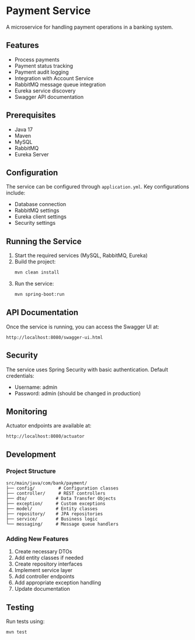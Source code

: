 # Payment Service

A microservice for handling payment operations in a banking system.

## Features

- Process payments
- Payment status tracking
- Payment audit logging
- Integration with Account Service
- RabbitMQ message queue integration
- Eureka service discovery
- Swagger API documentation

## Prerequisites

- Java 17
- Maven
- MySQL
- RabbitMQ
- Eureka Server

## Configuration

The service can be configured through `application.yml`. Key configurations include:

- Database connection
- RabbitMQ settings
- Eureka client settings
- Security settings

## Running the Service

1. Start the required services (MySQL, RabbitMQ, Eureka)
2. Build the project:
   ```bash
   mvn clean install
   ```
3. Run the service:
   ```bash
   mvn spring-boot:run
   ```

## API Documentation

Once the service is running, you can access the Swagger UI at:
```
http://localhost:8080/swagger-ui.html
```

## Security

The service uses Spring Security with basic authentication. Default credentials:
- Username: admin
- Password: admin (should be changed in production)

## Monitoring

Actuator endpoints are available at:
```
http://localhost:8080/actuator
```

## Development

### Project Structure

```
src/main/java/com/bank/payment/
├── config/         # Configuration classes
├── controller/     # REST controllers
├── dto/           # Data Transfer Objects
├── exception/     # Custom exceptions
├── model/         # Entity classes
├── repository/    # JPA repositories
├── service/       # Business logic
└── messaging/     # Message queue handlers
```

### Adding New Features

1. Create necessary DTOs
2. Add entity classes if needed
3. Create repository interfaces
4. Implement service layer
5. Add controller endpoints
6. Add appropriate exception handling
7. Update documentation

## Testing

Run tests using:
```bash
mvn test
``` 